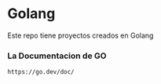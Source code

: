 # Golang

Este repo tiene proyectos creados en Golang

### La Documentacion de GO

`https://go.dev/doc/`
